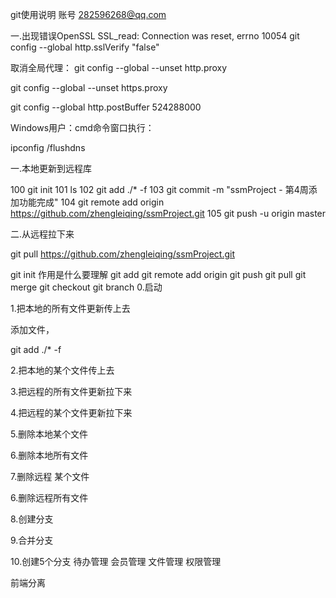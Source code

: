 
git使用说明
账号
282596268@qq.com


一.出现错误OpenSSL SSL_read: Connection was reset, errno 10054
git config --global http.sslVerify "false"


取消全局代理：
git config --global --unset http.proxy
 
git config --global --unset https.proxy

git config --global http.postBuffer 524288000


Windows用户：cmd命令窗口执行：

ipconfig /flushdns



一.本地更新到远程库


  100  git init
  101  ls
  102  git add ./* -f
  103  git commit -m "ssmProject - 第4周添加功能完成"
  104  git remote add origin https://github.com/zhengleiqing/ssmProject.git
  105  git push -u origin master

二.从远程拉下来

git pull  https://github.com/zhengleiqing/ssmProject.git



git init 作用是什么要理解
git add 
git remote add origin <URL>
git push 
git pull
git merge
git checkout 
git branch
0.启动



1.把本地的所有文件更新传上去

添加文件，

git add ./* -f 

2.把本地的某个文件传上去



3.把远程的所有文件更新拉下来




4.把远程的某个文件更新拉下来


5.删除本地某个文件




6.删除本地所有文件



7.删除远程 某个文件




6.删除远程所有文件


8.创建分支



9.合并分支


10.创建5个分支
待办管理
会员管理
文件管理
权限管理

前端分离
